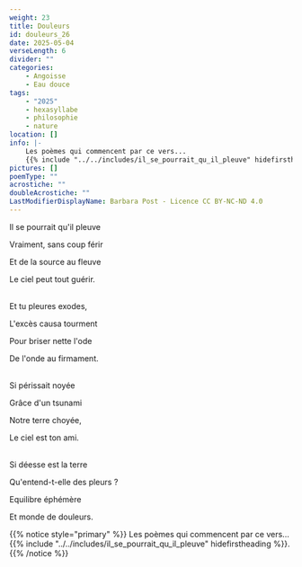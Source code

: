 ```yaml
---
weight: 23
title: Douleurs
id: douleurs_26
date: 2025-05-04
verseLength: 6
divider: ""
categories:
    - Angoisse
    - Eau douce
tags:
    - "2025"
    - hexasyllabe
    - philosophie
    - nature
location: []
info: |-
    Les poèmes qui commencent par ce vers...
    {{% include "../../includes/il_se_pourrait_qu_il_pleuve" hidefirstheading %}}.
pictures: []
poemType: ""
acrostiche: ""
doubleAcrostiche: ""
LastModifierDisplayName: Barbara Post - Licence CC BY-NC-ND 4.0
---
```

Il se pourrait qu'il pleuve

Vraiment, sans coup férir

Et de la source au fleuve

Le ciel peut tout guérir.

 \
Et tu pleures exodes,

L'excès causa tourment

Pour briser nette l'ode

De l'onde au firmament.

 \
Si périssait noyée

Grâce d'un tsunami

Notre terre choyée,

Le ciel est ton ami.

 \
Si déesse est la terre

Qu'entend-t-elle des pleurs ?

Equilibre éphémère

Et monde de douleurs.

{{% notice style="primary" %}}
Les poèmes qui commencent par ce vers... {{% include "../../includes/il_se_pourrait_qu_il_pleuve" hidefirstheading %}}.
{{% /notice %}}